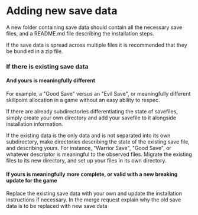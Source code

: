 # Adding new save data

A new folder containing save data should contain all the necessary save files, and a README.md file describing the installation steps.

If the save data is spread across multiple files it is recommended that they be bundled in a zip file.

### If there is existing save data
#### And yours is meaningfully different
For example, a "Good Save" versus an "Evil Save", or meaningfully different skillpoint allocation in a game without an easy ability to respec. 

If there are already subdirectories differentiating the state of savefiles, simply create your own directory and add your savefile to it alongside installation information.

If the existing data is the only data and is not separated into its own subdirectory, make directories describing the state of the existing save file, and describing yours. For instance, "Warrior Save", "Good Save", or whatever descriptor is meaningful to the observed files. Migrate the existing files to its new directory, and set up your files in its own directory.

#### If yours is meaningfully more complete, or valid with a new breaking update for the game
Replace the existing save data with your own and update the installation instructions if necessary. In the merge request explain why the old save data is to be replaced with new save data
